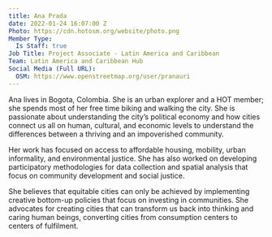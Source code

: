 ```yaml
---
title: Ana Prada
date: 2022-01-24 16:07:00 Z
Photo: https://cdn.hotosm.org/website/photo.png
Member Type:
  Is Staff: true
Job Title: Project Associate - Latin America and Caribbean
Team: Latin America and Caribbean Hub
Social Media (Full URL):
  OSM: https://www.openstreetmap.org/user/pranauri
---
```


Ana lives in Bogota, Colombia. She is an urban explorer and a HOT member; she spends most of her free time biking and walking the city. She is passionate about understanding the city’s political economy and how cities connect us all on human, cultural, and economic levels to understand the differences between a thriving and an impoverished community.

Her work has focused on access to affordable housing, mobility, urban informality, and environmental justice. She has also worked on developing participatory methodologies for data collection and spatial analysis that focus on community development and social justice.

She believes that equitable cities can only be achieved by implementing creative bottom-up policies that focus on investing in communities. She advocates for creating cities that can transform us back into thinking and caring human beings, converting cities from consumption centers to centers of fulfilment.
